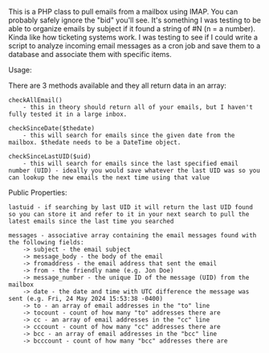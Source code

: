 This is a PHP class to pull emails from a mailbox using IMAP. You can probably safely ignore the "bid" you'll see. 
It's something I was testing to be able to organize emails by subject if it found a string of #N (n = a number). Kinda like how ticketing systems work.
I was testing to see if I could write a script to analyze incoming email messages as a cron job and save them to a database and associate them with specific items.

Usage:

There are 3 methods available and they all return data in an array:

 	checkAllEmail() 
		- this in theory should return all of your emails, but I haven't fully tested it in a large inbox.
  
	checkSinceDate($thedate) 
		- this will search for emails since the given date from the mailbox. $thedate needs to be a DateTime object.

	checkSinceLastUID($uid)
		- this will search for emails since the last specified email number (UID) - ideally you would save whatever the last UID was so you can lookup the new emails the next time using that value


Public Properties:
  
	lastuid - if searching by last UID it will return the last UID found so you can store it and refer to it in your next search to pull the latest emails since the last time you searched
 
	messages - associative array containing the email messages found with the following fields:
		-> subject - the email subject
		-> message_body - the body of the email
		-> fromaddress - the email address that sent the email
		-> from - the friendly name (e.g. Jon Doe)
		-> message_number - the unique ID of the message (UID) from the mailbox
		-> date - the date and time with UTC difference the message was sent (e.g. Fri, 24 May 2024 15:53:38 -0400)
		-> to - an array of email addresses in the "to" line
		-> tocount - count of how many "to" addresses there are
		-> cc - an array of email addresses in the "cc" line
		-> cccount - count of how many "cc" addresses there are
		-> bcc - an array of email addresses in the "bcc" line
		-> bcccount - count of how many "bcc" addresses there are
